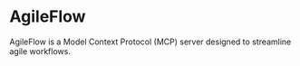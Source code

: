 # AgileFlow

AgileFlow is a Model Context Protocol (MCP) server designed to streamline agile workflows.
